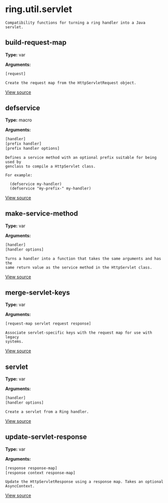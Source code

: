 # ring.util.servlet


```
Compatibility functions for turning a ring handler into a Java servlet.

```

## build-request-map
**Type:** var



**Arguments:**
```clojure
[request]
```
```
Create the request map from the HttpServletRequest object.

```

[View source](http://github.com/ring-clojure/ring/blob/1.8.1/ring-servlet/src/ring/util/servlet.clj#L37)
## defservice
**Type:** macro



**Arguments:**
```clojure
[handler]
[prefix handler]
[prefix handler options]
```
```
Defines a service method with an optional prefix suitable for being used by
genclass to compile a HttpServlet class.

For example:

  (defservice my-handler)
  (defservice "my-prefix-" my-handler)
```

[View source](http://github.com/ring-clojure/ring/blob/1.8.1/ring-servlet/src/ring/util/servlet.clj#L149)
## make-service-method
**Type:** var



**Arguments:**
```clojure
[handler]
[handler options]
```
```
Turns a handler into a function that takes the same arguments and has the
same return value as the service method in the HttpServlet class.
```

[View source](http://github.com/ring-clojure/ring/blob/1.8.1/ring-servlet/src/ring/util/servlet.clj#L129)
## merge-servlet-keys
**Type:** var



**Arguments:**
```clojure
[request-map servlet request response]
```
```
Associate servlet-specific keys with the request map for use with legacy
systems.
```

[View source](http://github.com/ring-clojure/ring/blob/1.8.1/ring-servlet/src/ring/util/servlet.clj#L55)
## servlet
**Type:** var



**Arguments:**
```clojure
[handler]
[handler options]
```
```
Create a servlet from a Ring handler.

```

[View source](http://github.com/ring-clojure/ring/blob/1.8.1/ring-servlet/src/ring/util/servlet.clj#L139)
## update-servlet-response
**Type:** var



**Arguments:**
```clojure
[response response-map]
[response context response-map]
```
```
Update the HttpServletResponse using a response map. Takes an optional
AsyncContext.
```

[View source](http://github.com/ring-clojure/ring/blob/1.8.1/ring-servlet/src/ring/util/servlet.clj#L91)